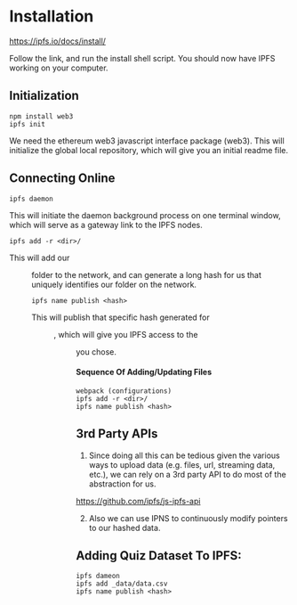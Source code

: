 # Installation
https://ipfs.io/docs/install/

Follow the link, and run the install shell script. You should now have IPFS working on your computer.

## Initialization

    npm install web3
    ipfs init

We need the ethereum web3 javascript interface package (web3). This will initialize the global local repository, which will give you an initial readme file.

## Connecting Online

    ipfs daemon

This will initiate the daemon background process on one terminal window, which will serve as a gateway link to the IPFS nodes. 

    ipfs add -r <dir>/

This will add our <dir> folder to the network, and can generate a long hash for us that uniquely identifies our folder on the network.

    ipfs name publish <hash>

This will publish that specific hash generated for <dir>, which will give you IPFS access to the <dir> you chose. 

#### Sequence Of Adding/Updating Files
    webpack (configurations)
    ipfs add -r <dir>/
    ipfs name publish <hash>

## 3rd Party APIs
1. Since doing all this can be tedious given the various ways to upload data (e.g. files, url, streaming data, etc.), we can rely on a 3rd party API to do most of the abstraction for us.

https://github.com/ipfs/js-ipfs-api

2. Also we can use IPNS to continuously modify pointers to our hashed data.

## Adding Quiz Dataset To IPFS:
    
    ipfs dameon
    ipfs add _data/data.csv
    ipfs name publish <hash>

